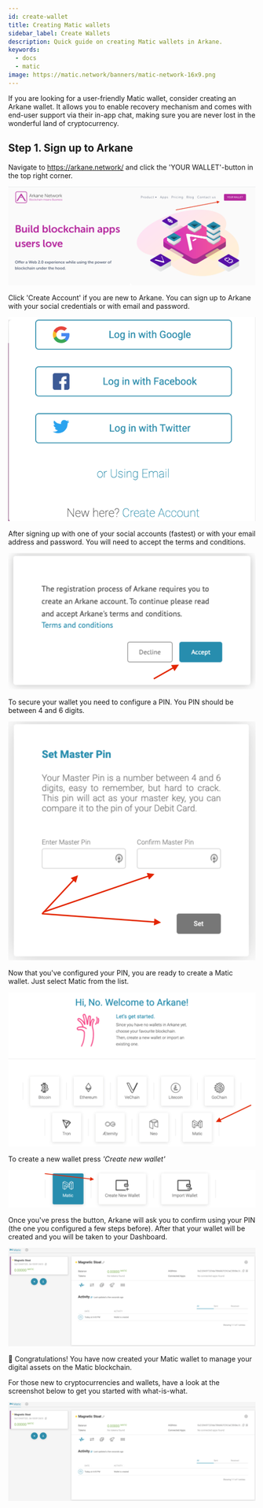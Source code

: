 ```yaml
---
id: create-wallet
title: Creating Matic wallets
sidebar_label: Create Wallets
description: Quick guide on creating Matic wallets in Arkane. 
keywords:
  - docs
  - matic
image: https://matic.network/banners/matic-network-16x9.png
---
```


If you are looking for a user-friendly Matic wallet, consider creating an Arkane wallet. It allows you to enable recovery mechanism and comes with end-user support via their in-app chat, making sure you are never lost in the wonderful land of cryptocurrency.

## Step 1. Sign up to Arkane

Navigate to https://arkane.network/ and click the 'YOUR WALLET'-button in the top right corner.

![Sign up to Arkane](img/01.png)

Click 'Create Account' if you are new to Arkane. You can sign up to Arkane with your social credentials or with email and password.

![Create an account](img/02.png)

After signing up with one of your social accounts (fastest) or with your email address and password. You will need to accept the terms and conditions.

![Accept the terms & conditions](img/03.png)

To secure your wallet you need to configure a PIN. You PIN should be between 4 and 6 digits.

![Configure Wallet PIN](img/04.png)

Now that you've configured your PIN, you are ready to create a Matic wallet. Just select Matic from the list.

![Select the Matic blockchain](img/05.png)

To create a new wallet press *'Create new wallet'* 

![Create a new wallet](img/06.png)

Once you've press the button, Arkane will ask you to confirm using your PIN (the one you configured a few steps before). After that your wallet will be created and you will be taken to your Dashboard.

![Wallet Dashboard](img/07.png)

🥳 Congratulations! You have now created your Matic wallet to manage your digital assets on the Matic blockchain. 

For those new to cryptocurrencies and wallets, have a look at the screenshot below to get you started with what-is-what.

![Wallet Dashboard Explained](img/08.png)


